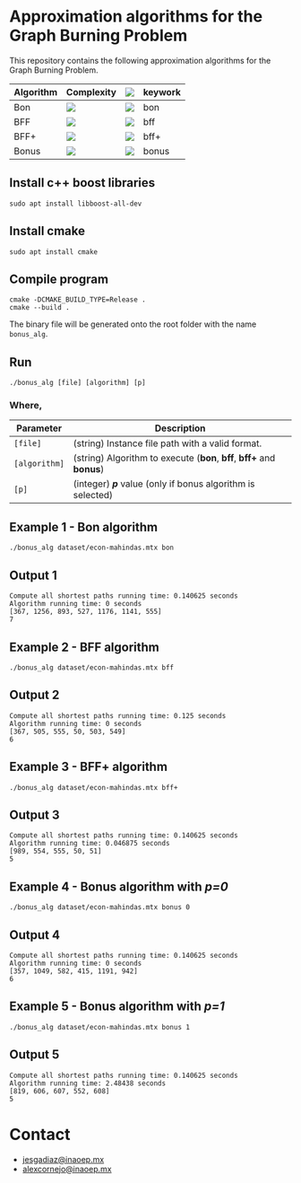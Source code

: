 # Approximation algorithms for the Graph Burning Problem

This repository contains the following approximation algorithms for the Graph Burning Problem.

|  Algorithm |                                          Complexity                               | <img src="https://render.githubusercontent.com/render/math?math=\rho">| keywork
|------------|-----------------------------------------------------------------------------------| -|-
| Bon        | <img src="https://render.githubusercontent.com/render/math?math=O(n^2 \log n)">   | <img src="https://render.githubusercontent.com/render/math?math=3-2/b(G)"> | bon
| BFF        | <img src="https://render.githubusercontent.com/render/math?math=O(n^3)">          | <img src="https://render.githubusercontent.com/render/math?math=3-2/b(G)">| bff
| BFF+       | <img src="https://render.githubusercontent.com/render/math?math=O(n^3)">          | <img src="https://render.githubusercontent.com/render/math?math=3-2/b(G)">| bff+
| Bonus      | <img src="https://render.githubusercontent.com/render/math?math=O(n^{3%2B p})">   | <img src="https://render.githubusercontent.com/render/math?math=3-2(p %2B 1)/b(G)">| bonus


## Install c++ boost libraries
```
sudo apt install libboost-all-dev
```

## Install cmake
```
sudo apt install cmake
```

## Compile program
```
cmake -DCMAKE_BUILD_TYPE=Release .
cmake --build .
```
The binary file will be generated onto the root folder with the name ```bonus_alg```.

## Run

```
./bonus_alg [file] [algorithm] [p]
```

### Where,

|  Parameter |                                          Description                                          |
|----------|---------------------------------------------------------------------------------------------|
| `[file]` | (string) Instance file path with a valid format.                                    |
| `[algorithm]`    | (string) Algorithm to execute (**bon**, **bff**, **bff+** and **bonus**)  |
| `[p]`    | (integer) ***p*** value (only if bonus algorithm is selected)   |

## Example 1 - Bon algorithm
```
./bonus_alg dataset/econ-mahindas.mtx bon
```

## Output 1
```
Compute all shortest paths running time: 0.140625 seconds
Algorithm running time: 0 seconds
[367, 1256, 893, 527, 1176, 1141, 555]
7
```

## Example 2 - BFF algorithm
```
./bonus_alg dataset/econ-mahindas.mtx bff
```

## Output 2
```
Compute all shortest paths running time: 0.125 seconds
Algorithm running time: 0 seconds
[367, 505, 555, 50, 503, 549]
6
```

## Example 3 - BFF+ algorithm
```
./bonus_alg dataset/econ-mahindas.mtx bff+
```

## Output 3
```
Compute all shortest paths running time: 0.140625 seconds
Algorithm running time: 0.046875 seconds
[989, 554, 555, 50, 51]
5
```

## Example 4 - Bonus algorithm with ***p=0***
```
./bonus_alg dataset/econ-mahindas.mtx bonus 0
```

## Output 4
```
Compute all shortest paths running time: 0.140625 seconds
Algorithm running time: 0 seconds
[357, 1049, 582, 415, 1191, 942]
6
```

## Example 5 - Bonus algorithm with ***p=1***
```
./bonus_alg dataset/econ-mahindas.mtx bonus 1
```

## Output 5
```
Compute all shortest paths running time: 0.140625 seconds
Algorithm running time: 2.48438 seconds
[819, 606, 607, 552, 608]
5
```

# Contact
* jesgadiaz@inaoep.mx
* alexcornejo@inaoep.mx

